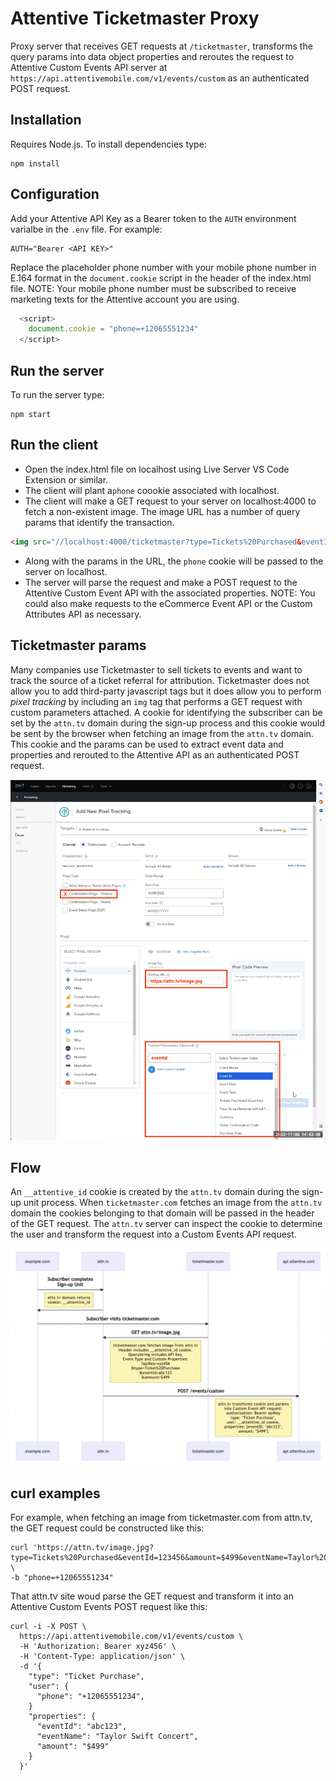 # Attentive Ticketmaster Proxy
 
Proxy server that receives GET requests at `/ticketmaster`, transforms the query params into data object properties and reroutes the request to Attentive Custom Events API server at `https://api.attentivemobile.com/v1/events/custom` as an authenticated POST request.

## Installation

Requires Node.js. To install dependencies type:

```shell
npm install
```

## Configuration

Add your Attentive API Key as a Bearer token to the `AUTH` environment varialbe in the  `.env` file. For example:

```
AUTH="Bearer <API KEY>"
```

Replace the placeholder phone number with your mobile phone number in E.164 format in the `document.cookie` script in the header of the index.html file. NOTE: Your mobile phone number must be subscribed to receive marketing texts for the Attentive account you are using.

```javascript
  <script>
    document.cookie = "phone=+12065551234"
  </script>
```

## Run the server

To run the server type:

```shell
npm start
```

## Run the client

- Open the index.html file on localhost using Live Server VS Code Extension or similar. 
- The client will plant a`phone` coookie associated with localhost.
- The client will make a GET request to your server on localhost:4000 to fetch a non-existent image. The image URL has a number of query params that identify the transaction.

```html
<img src="//localhost:4000/ticketmaster?type=Tickets%20Purchased&eventId=123456&amount=$499&eventName=Taylor%20Swift%20Concert" alt="">
```
- Along with the params in the URL, the `phone` cookie will be passed to the server on localhost.
- The server will parse the request and make a POST request to the Attentive Custom Event API with the associated properties. NOTE: You could also make requests to the eCommerce Event API or the Custom Attributes API as necessary.

## Ticketmaster params

Many companies use Ticketmaster to sell tickets to events and want to track the source of a ticket referral for attribution. Ticketmaster does not allow you to add third-party javascript tags but it does allow you to perform *pixel tracking* by including an `img` tag that performs a GET request with custom parameters attached. A cookie for identifying the subscriber can be set by the `attn.tv` domain during the sign-up process and this cookie would be sent by the browser when fetching an image from the `attn.tv` domain. This cookie and the params can be used to extract event data and properties and rerouted to the Attentive API as an authenticated POST request.

![Ticketmaster UI](ticketmaster-ui.png)

## Flow

An `__attentive_id` cookie is created by the `attn.tv` domain during the sign-up unit process. When `ticketmaster.com` fetches an image from the `attn.tv` domain the cookies belonging to that domain will be passed in the header of the GET request. The `attn.tv` server can inspect the cookie to determine the user and transform the request into a Custom Events API request.

![Ticketmaster Flow](ticketmaster-flow.png)

## curl examples

For example, when fetching an image from ticketmaster.com from attn.tv, the GET request could be constructed like this:

```shell
curl 'https://attn.tv/image.jpg?type=Tickets%20Purchased&eventId=123456&amount=$499&eventName=Taylor%20Swift%20Concert' \
-b "phone=+12065551234"
```

<!-- 
curl 'localhost:4000/ticketmaster/abcdef?apiKey=xyz456&type=Ticket%20Purchase&eventId=abc123&amount=$499' \
-b "__attentive_id=def789" 
-->


That attn.tv site woud parse the GET request and transform it into an Attentive Custom Events POST request like this:

```shell
curl -i -X POST \
  https://api.attentivemobile.com/v1/events/custom \
  -H 'Authorization: Bearer xyz456' \
  -H 'Content-Type: application/json' \
  -d '{
    "type": "Ticket Purchase",
    "user": {
      "phone": "+12065551234",
    }
    "properties": {
      "eventId": "abc123",
      "eventName": "Taylor Swift Concert",
      "amount": "$499"
    }
  }'
```